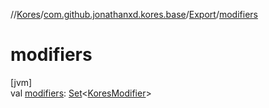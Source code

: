 //[Kores](../../../index.md)/[com.github.jonathanxd.kores.base](../index.md)/[Export](index.md)/[modifiers](modifiers.md)

# modifiers

[jvm]\
val [modifiers](modifiers.md): [Set](https://kotlinlang.org/api/latest/jvm/stdlib/kotlin.collections/-set/index.html)<[KoresModifier](../-kores-modifier/index.md)>
